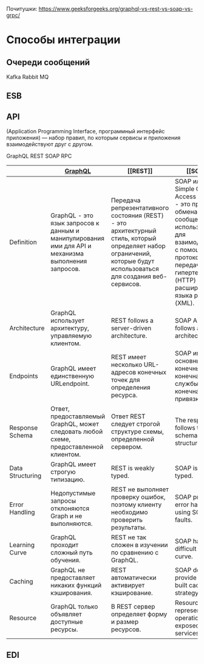 
Почитушки:
https://www.geeksforgeeks.org/graphql-vs-rest-vs-soap-vs-grpc/


# Способы интеграции


## Очереди сообщений
Kafka
Rabbit MQ


## ESB

## API
(Application Programming Interface, программный интерфейс приложения) — набор правил, по которым сервисы и приложения взаимодействуют друг с другом.

GraphQL
REST
SOAP
RPC

|                  | [GraphQL](GraphQL.md)                                                                                         | [[REST]]                                                                                                                                                             | [[SOAP]]                                                                                                                                                                                       | [[gRPC]]                                                                                 |
| ---------------- | --------------------------------------------------------------------------------------------------- | -------------------------------------------------------------------------------------------------------------------------------------------------------------------- | ---------------------------------------------------------------------------------------------------------------------------------------------------------------------------------------------- | ---------------------------------------------------------------------------------------- |
| Definition       | GraphQL - это язык запросов к данным и манипулирования ими для API и механизма выполнения запросов. | Передача репрезентативного состояния (REST) - это архитектурный стиль, который определяет набор ограничений, которые будут использоваться для создания веб-сервисов. | SOAP или Simple Object Access Protocol - это протокол обмена сообщениями, используемый для взаимодействия с помощью протокола передачи гипертекста (HTTP) и расширяемого языка разметки (XML). | gRPC - это высокопроизводительный универсальный RPC-фреймворк с открытым исходным кодом. |
| Architecture     | GraphQL использует архитектуру, управляемую клиентом.                                               | REST follows a server-driven architecture.                                                                                                                           | SOAP API follows a SOAP architecture.                                                                                                                                                          | gRPC следует за различиями Univer l RPC Flame rk.                                        |
| Endpoints        | GraphQL имеет единственную URLendpoint.                                                             | REST имеет несколько URL-адресов конечных точек для определения ресурса.                                                                                             | SOAP имеет два основных типа конечных точек: конечная точка службы и конечная точка привязки.                                                                                                  | нет данных (gRPC использует вызовы методов вместо конечных точек).                       |
| Response Schema  | Ответ, предоставляемый GraphQL, может следовать любой схеме, предоставленной клиентом.              | Ответ REST следует строгой структуре схемы, определенной сервером.                                                                                                   | The response follows the XML schema structure.                                                                                                                                                 | Для ответа используется схема Protocol Buffers.                                          |
| Data Structuring | GraphQL имеет строгую типизацию.                                                                    | REST is weakly typed.                                                                                                                                                | SOAP is strongly typed.                                                                                                                                                                        | gRPC строго типизирован.                                                                 |
| Error Handling   | Недопустимые запросы отклоняются Graph и не выполняются.                                            | REST не выполняет проверку ошибок, поэтому клиенту необходимо проверить результаты.                                                                                  | SOAP provides error handling using SOAP faults.                                                                                                                                                | н/д (используются вызовы методов)                                                        |
| Learning Curve   | GraphQL проходит сложный путь обучения.                                                             | REST не так сложен в изучении по сравнению с GraphQL.                                                                                                                | SOAP has a difficult learning curve.                                                                                                                                                           | gRPC имеет умеренную кривую обучения.                                                    |
| Caching          | GraphQL не предоставляет никаких функций кэширования.                                               | REST автоматически активирует кэширование.                                                                                                                           | SOAP does not provide any in-built caching strategy.                                                                                                                                           | gRPC обычно не имеет встроенного кэширования.                                            |
| Resource         | GraphQL только объявляет доступные ресурсы.                                                         | В REST сервер определяет форму и размер ресурсов.                                                                                                                    | Resources are represented as operations exposed by web services                                                                                                                                | н/д (использует вызовы методов).                                                         |

## EDI





